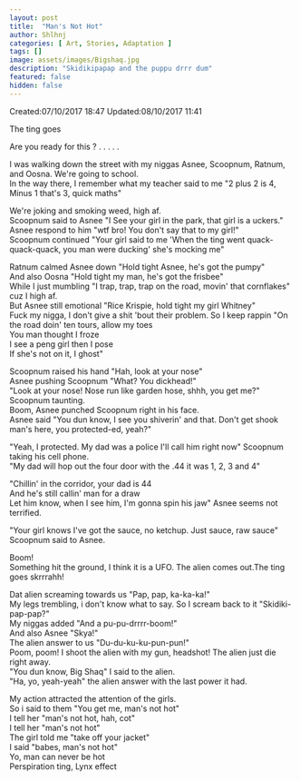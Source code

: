 ```yaml
---
layout: post
title:  "Man's Not Hot"
author: Shlhnj
categories: [ Art, Stories, Adaptation ]
tags: []
image: assets/images/Bigshaq.jpg
description: "Skidikipapap and the puppu drrr dum"
featured: false
hidden: false
---
```


Created:07/10/2017 18:47 Updated:08/10/2017 11:41
 
The ting goes

Are you ready for this ?
.
.
.
.
.



<span class="spoiler">I was walking down the street with my niggas Asnee, Scoopnum, Ratnum, and Oosna. We're going to school.<br>
In the way there, I remember what my teacher said to me "2 plus 2 is 4,<br>
Minus 1 that's 3, quick maths"</span>

<span class="spoiler">We're joking and smoking weed, high af.<br>
Scoopnum said to Asnee "I See your girl in the park, that girl is a uckers."<br>
Asnee respond to him "wtf bro! You don't say that to my girl!"<br>
Scoopnum continued "Your girl said to me 'When the ting went quack-quack-quack, you man were ducking' she's mocking me"</span>

<span class="spoiler">Ratnum calmed Asnee down  "Hold tight Asnee, he's got the pumpy"<br>
And also Oosna "Hold tight my man, he's got the frisbee"<br>
While I just mumbling "I trap, trap, trap on the road, movin' that cornflakes" cuz I high af.<br>
But Asnee still emotional "Rice Krispie, hold tight my girl Whitney"<br>
Fuck my nigga, I don't give a shit 'bout their problem. So I keep rappin "On the road doin' ten tours, allow my toes<br>
You man thought I froze<br>
I see a peng girl then I pose<br>
If she's not on it, I ghost"</span>

<span class="spoiler">Scoopnum raised his hand "Hah, look at your nose"<br>
Asnee pushing Scoopnum  "What? You dickhead!"<br>
"Look at your nose! Nose run like garden hose, shhh, you get me?" Scoopnum taunting.<br>
Boom, Asnee punched Scoopnum right in his face.<br>
Asnee said "You dun know, I see you shiverin' and that. Don't get shook man's here, you protected-ed, yeah?"</span>

<span class="spoiler">"Yeah, I protected. My dad was a police I'll call him right now" Scoopnum taking his cell phone.<br>
"My dad will hop out the four door with the .44 it was 1, 2, 3 and 4"</span>

<span class="spoiler">"Chillin' in the corridor, your dad is 44<br>
And he's still callin' man for a draw<br>
Let him know, when I see him, I'm gonna spin his jaw" Asnee seems not terrified.</span>

<span class="spoiler">"Your girl knows I've got the sauce, no ketchup. Just sauce, raw sauce" Scoopnum said to Asnee.</span>

<span class="spoiler">Boom!<br>
Something hit the ground, I think it is a UFO. The alien comes out.The ting goes skrrrahh!</span>

<span class="spoiler">Dat alien screaming towards us "Pap, pap, ka-ka-ka!"<br>
My legs trembling, i don't know what to say. So I scream back to it "Skidiki-pap-pap?"<br>
My niggas added "And a pu-pu-drrrr-boom!"<br>
And also Asnee "Skya!"<br>
The alien answer to us "Du-du-ku-ku-pun-pun!"<br>
Poom, poom! I shoot the alien with my gun,   headshot! The alien just die right away.<br>
"You dun know, Big Shaq" I said to the alien.<br>
"Ha, yo, yeah-yeah" the alien answer with the last power it had.</span>

<span class="spoiler">My action attracted the attention of the girls.<br>
So i said to them "You get me, man's not hot"<br>
I tell her "man's not hot, hah, cot"<br>
I tell her "man's not hot"<br>
The girl told me "take off your jacket"<br>
I said "babes, man's not hot"<br>
Yo, man can never be hot<br>
Perspiration ting, Lynx effect</span>
